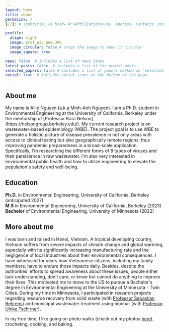 ```yaml
---
layout: home
title: about
permalink: /
[//]: # (subtitle: <a href='#'>Affiliations</a>. Address. Contacts. Moto. Etc.)

profile:
  align: right
  image: prof_pic_new.JPG
  image_circular: false # crops the image to make it circular
  image_square: true

news: false  # includes a list of news items
latest_posts: false  # includes a list of the newest posts
selected_papers: false # includes a list of papers marked as "selected={true}"
social: true  # includes social icons at the bottom of the page
---
```

<h2>About me</h2>
My name is Allie Nguyen (a.k.a Minh-Anh Nguyen). I am a Ph.D. student in Environmental Engineering at the University of California, Berkeley under the mentorship of [Professor Kara Nelson](https://nelsongroup.berkeley.edu/). My current research project is on wastewater-based epidemiology (WBE). The project goal is to use WBE to generate a holistic picture of disease prevalence in not only areas with access to clinical testing but also geographically remote regions, thus improving pandemic preparedness in a broad-scale application. Specifically, I'm researching the different forms of 8 types of viruses and their persistence in raw wastewater. I'm also very interested in environmental public health and how to utilize engineering to elevate the population's safety and well-being.

<h2>Education</h2>

**Ph.D.** in Environmental Engineering, University of California, Berkeley (anticipated 2027)<br>
**M.S** in Environmental Engineering, University of California, Berkeley (2023)<br>
**Bachelor** of Environmental Engineering, University of Minnesota (2022)<br>

<h2>More about me</h2>

I was born and raised in Hanoi, Vietnam. A tropical developing country, Vietnam suffers from severe impacts of climate change and global warming, especially with its significantly increasing manufacturing rate and the negligence of local industries about their environmental consequences. I have witnessed for years how Vietnamese citizens, including my family members, have to endure those impacts daily. Besides, despite the authorities’ efforts to spread awareness about these issues, people either lack understanding, don’t care, or know but cannot do anything to improve their lives. This motivated me to move to the US to pursue a Bachelor's degree in Environmental Engineering at the University of Minnesota - Twin Cities. During my time in Minnesota, I participated in research projects regarding resource recovery from solid waste (with [Professor Sebastian Behrens](https://cse.umn.edu/cege/behrens-sebastian)) and municipal wastewater treatment using biochar (with [Professor Ulrike Tschirner](https://bbe.umn.edu/people/ulrike-tschirner)).

In my free time, I like going on photo walks (check out my photos [here](https://alliemnguyen.wordpress.com/)), crocheting, cooking, and baking.
